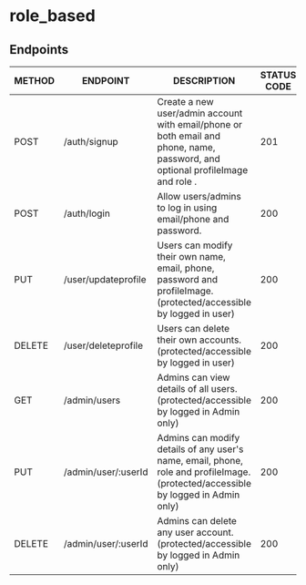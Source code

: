 # role_based

## Endpoints

| METHOD | ENDPOINT                    | DESCRIPTION                                                                              | STATUS CODE |
| ------ | --------------------------- | ---------------------------------------------------------------------------------------- | ----------- |
| POST   | /auth/signup                | Create a new user/admin account with email/phone or both email and phone, name, password, and optional profileImage and role . | 201         |
| POST   | /auth/login                 | Allow users/admins to log in using email/phone and password.                                    | 200         |
| PUT    | /user/updateprofile         | Users can modify their own name, email, phone, password and profileImage. (protected/accessible by logged in user)               | 200         |
| DELETE | /user/deleteprofile         | Users can delete their own accounts.  (protected/accessible by logged in user)                                                       | 200         |
| GET    | /admin/users                | Admins can view details of all users.  (protected/accessible by logged in Admin only)                                                    | 200         |
| PUT    | /admin/user/:userId         | Admins can modify details of any user's name, email, phone, role and profileImage. (protected/accessible by logged in Admin only)        | 200         |
| DELETE | /admin/user/:userId         | Admins can delete any user account.    (protected/accessible by logged in Admin only)                                                    | 200         |

